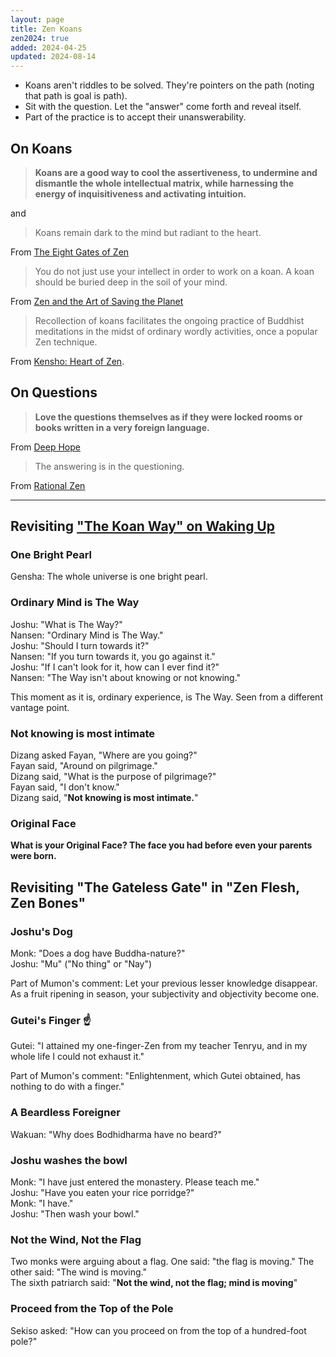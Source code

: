 ```yaml
---
layout: page
title: Zen Koans
zen2024: true
added: 2024-04-25
updated: 2024-08-14
---
```

 
- Koans aren't riddles to be solved. They're pointers on the path (noting that path is goal is path).
- Sit with the question. Let the "answer" come forth and reveal itself.
- Part of the practice is to accept their unanswerability.

## On Koans

> **Koans are a good way to cool the assertiveness, to undermine and dismantle the whole intellectual matrix, while harnessing the energy of inquisitiveness and activating intuition.**

and

> Koans remain dark to the mind but radiant to the heart.

From [The Eight Gates of Zen](/thinking/zen/the-eight-gates-of-zen/)

> You do not just use your intellect in order to work on a koan. A koan should be buried deep in the soil of your mind.

From [Zen and the Art of Saving the Planet](/thinking/zen/zen-and-the-art-of-saving-the-planet/)

> Recollection of koans facilitates the ongoing practice of Buddhist meditations in the midst of ordinary wordly activities, once a popular Zen technique.

From [Kensho: Heart of Zen](/thinking/zen/kensho-heart-of-zen/).

## On Questions

> **Love the questions themselves as if they were locked rooms or books written in a very foreign language.**

From [Deep Hope](/thinking/zen/deep-hope/)

> The answering is in the questioning.

From [Rational Zen](/thinking/zen/rational-zen/)

---

## Revisiting ["The Koan Way" on Waking Up](https://app.wakingup.com/practice/the-koan-way)

### One Bright Pearl

Gensha: The whole universe is one bright pearl.

### Ordinary Mind is The Way

Joshu: "What is The Way?"<br>
Nansen: "Ordinary Mind is The Way." <br>
Joshu: "Should I turn towards it?"<br>
Nansen: "If you turn towards it, you go against it."<br>
Joshu: "If I can't look for it, how can I ever find it?"<br>
Nansen: "The Way isn't about knowing or not knowing."

This moment as it is, ordinary experience, is The Way. Seen from a different vantage point.

### Not knowing is most intimate

Dizang asked Fayan, "Where are you going?"<br>
Fayan said, "Around on pilgrimage."<br>
Dizang said, "What is the purpose of pilgrimage?"<br>
Fayan said, "I don't know."<br>
Dizang said, "**Not knowing is most intimate.**"

### Original Face

**What is your Original Face? The face you had before even your parents were born.**

## Revisiting "The Gateless Gate" in "Zen Flesh, Zen Bones"

### Joshu's Dog

Monk: "Does a dog have Buddha-nature?"<br>
Joshu: "Mu" ("No thing" or "Nay")

Part of Mumon's comment: Let your previous lesser knowledge disappear. As a fruit ripening in season, your subjectivity and objectivity become one.

### Gutei's Finger ☝️

Gutei: "I attained my one-finger-Zen from my teacher Tenryu, and in my whole life I could not exhaust it."

Part of Mumon's comment: "Enlightenment, which Gutei obtained, has nothing to do with a finger."

### A Beardless Foreigner

Wakuan: "Why does Bodhidharma have no beard?"

### Joshu washes the bowl

Monk: "I have just entered the monastery. Please teach me."<br>
Joshu: "Have you eaten your rice porridge?"<br>
Monk: "I have."<br>
Joshu: "Then wash your bowl."

### Not the Wind, Not the Flag

Two monks were arguing about a flag. One said: "the flag is moving." The other said: "The wind is moving."<br>The sixth patriarch said: "**Not the wind, not the flag; mind is moving**"

### Proceed from the Top of the Pole

Sekiso asked: "How can you proceed on from the top of a hundred-foot pole?"